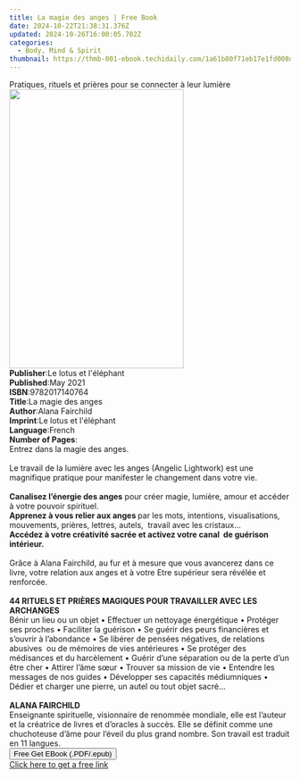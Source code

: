```yaml
---
title: La magie des anges | Free Book
date: 2024-10-22T21:38:31.376Z
updated: 2024-10-26T16:00:05.702Z
categories:
  - Body, Mind & Spirit
thumbnail: https://thmb-001-ebook.techidaily.com/1a61b80f71eb17e1fd008d4e03f416226f9003ef51806e5bf90808a1b797f8c9.jpg
---
```

<main id="book-container">
  <div class="flex flex-col">
    <div class="book-brief flex-1 py-6 px-4 sm:p-6 md:py-10 md:px-8">
      <!-- brief-->
      <div class="book-brief-main">
        Pratiques, rituels et prières pour se connecter à leur lumière
      </div>
    </div>
    <div
      class="book-meta-info flex-1 grid gap-4 col-start-1 col-end-3 row-start-1 sm:mb-6 sm:grid-cols-4 lg:gap-6 lg:col-start-2 lg:row-end-6 lg:row-span-6 lg:mb-0"
    >
      <div
        class="book-meta-info-left place-content-center mt-4 p-4 text-sm leading-6 col-start-2 col-span-2 dark:text-slate-400"
      >
        <img
          class="w-full h-500 object-cover rounded-lg sm:h-255 sm:col-span-2 lg:col-span-full"
          src="https://img-001-ebook.techidaily.com/827ea6b10365db10f33f73f4e7c12898960aaa5a2c189678f24473a16cadb910.jpg"
          alt=""
          width="312"
          height="500"
        />
      </div>
      <div
        class="book-meta-info-right mt-2 col-start-1 row-start-2 col-span-3 self-center"
      >
        <!-- meta data  -->
        <div class="flex flex-col px-4 md:px-8">
          <div class="flex-1">
            <strong>Publisher</strong>:<span class="px-2"
              >Le lotus et l&#39;éléphant</span
            >
          </div>
          <div class="flex-1">
            <strong>Published</strong>:<span class="px-2">May 2021</span>
          </div>
          <div class="flex-1">
            <strong>ISBN</strong>:<span class="px-2">9782017140764</span>
          </div>
          <div class="flex-1">
            <strong>Title</strong>:<span class="px-2">La magie des anges</span>
          </div>
          <div class="flex-1">
            <strong>Author</strong>:<span class="px-2">Alana Fairchild</span>
          </div>
          <div class="flex-1">
            <strong>Imprint</strong>:<span class="px-2"
              >Le lotus et l&#39;éléphant</span
            >
          </div>
          <div class="flex-1">
            <strong>Language</strong>:<span class="px-2">French</span>
          </div>
          <div class="flex-1">
            <strong>Number of Pages</strong>:<span class="px-2"></span>
          </div>
        </div>
      </div>
    </div>
    <div class="book-description flex-1 py-6 px-4 sm:p-6 md:py-10 md:px-8">
      <div class="book-description-main">
        <div accordion-content="" id="description">
          Entrez dans la magie des anges.<br /><br />Le travail de la lumière
          avec les anges (Angelic Lightwork) est une magnifique pratique pour
          manifester le changement dans votre vie.<br /><br /><strong
            >Canalisez l’énergie des anges</strong
          >
          pour créer magie, lumière, amour et accéder à votre pouvoir
          spirituel.<br /><strong>Apprenez à vous relier aux anges </strong>par
          les mots, intentions, visualisations, mouvements, prières, lettres,
          autels,&nbsp; travail avec les cristaux...<br /><strong
            >Accédez à votre créativité sacrée et activez votre canal&nbsp; de
            guérison intérieur.</strong
          ><br /><br />Grâce à Alana Fairchild, au fur et à mesure que vous
          avancerez dans ce livre, votre relation aux anges et à votre Etre
          supérieur sera révélée et renforcée.&nbsp; <br /><br /><strong
            >44 RITUELS ET PRIÈRES MAGIQUES POUR TRAVAILLER AVEC LES
            ARCHANGES</strong
          ><br />Bénir un lieu ou un objet • Effectuer un nettoyage énergétique
          • Protéger ses proches • Faciliter la guérison • Se guérir des peurs
          financières et s’ouvrir à l’abondance • Se libérer de pensées
          négatives, de relations abusives&nbsp; ou de mémoires de vies
          antérieures • Se protéger des médisances et du harcèlement • Guérir
          d’une séparation ou de la perte d’un être cher • Attirer l’âme sœur •
          Trouver sa mission de vie • Entendre les messages de nos guides •
          Développer ses capacités médiumniques • Dédier et charger une pierre,
          un autel ou tout objet sacré...<br /><br /><strong
            >ALANA FAIRCHILD</strong
          ><br />Enseignante spirituelle, visionnaire de renommée mondiale, elle
          est l’auteur et la créatrice de livres et d’oracles à succès. Elle se
          définit comme une chuchoteuse d’âme pour l’éveil du plus grand nombre.
          Son travail est traduit en 11 langues.
        </div>
        <div class="accordion-fader"></div>
      </div>
    </div>
    <div class="book-excerpts flex-1 py-6 px-4 sm:p-6 md:py-10 md:px-8"></div>
    <div
      class="book-about-author flex-1 py-6 px-4 sm:p-6 md:py-10 md:px-8"
    ></div>
    <div class="book-free-get flex-1 py-6 px-4 sm:p-6 md:py-10 md:px-8">
      <button
        id="btn-free-get"
        class="bg-blue-500 hover:bg-blue-700 text-white font-bold py-2 px-4 rounded"
      >
        Free Get EBook (.PDF/.epub)
      </button>
      <div id="countdown-display" class="px-2 text-lg mt-2"></div>
      <a
        id="free-link"
        class="hidden bg-blue-500 hover:bg-blue-700 text-white font-bold py-2 px-4 rounded"
        href="https://www.ebooks.com/en-us/book/210307156/la-magie-des-anges/alana-fairchild/"
        target="_blank"
        >Click here to get a free link</a
      >
    </div>
    <script>
      let countdownTime = 0;
      let countdownInterval = null;
      document
        .getElementById('btn-free-get')
        .addEventListener('click', startCountdown);
      function startCountdown() {
        countdownTime = new Date().getTime() + 60000 * 3;
        countdownInterval = setInterval(updateCountdown, 1000);
        document.getElementById('btn-free-get').disabled = true;
        document
          .getElementById('btn-free-get')
          .classList.add('bg-gray-500', 'cursor-not-allowed');
      }
      function updateCountdown() {
        let currentTime = new Date().getTime();
        let timeLeft = countdownTime - currentTime;
        let secondsLeft = Math.floor(timeLeft / 1000);
        document.getElementById('countdown-display').innerHTML =
          `Remaining time: ${secondsLeft} seconds.`;
        if (secondsLeft <= 0) {
          clearInterval(countdownInterval);
          document.getElementById('btn-free-get').classList.add('hidden');
          document.getElementById('free-link').classList.remove('hidden');
          document.getElementById('countdown-display').innerHTML = '';
        }
      }
    </script>
  </div>
</main>

<ins class="adsbygoogle"
      style="display:block"
      data-ad-client="ca-pub-7571918770474297"
      data-ad-slot="8358498916"
      data-ad-format="auto"
      data-full-width-responsive="true"></ins>
    